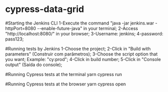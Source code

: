 # cypress-data-grid

#Starting the Jenkins CLI
1-Execute the command "java -jar jenkins.war -httpPort=8080 --enable-future-java" in your terminal;
2-Access "http://localhost:8080/" in your browser;
3-Username: jenkins;
4-password: pass123;

#Running tests by Jenkins 
1-Choose the project;
2-Click in "Build with parameters" (Construir com parâmetros);
3-Choose the script option that you want;
  Example: "cy:prod";
4-Click in build number;
5-Click in "Console output" (Saída do console);

#Running Cypress tests at the terminal
yarn cypress run

#Running Cypress tests at the browser
yarn cypress open




